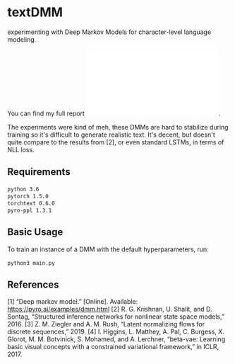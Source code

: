 # textDMM 
experimenting with Deep Markov Models for character-level language modeling. 

You can find my full report ![here](/report/report.pdf).

The experiments were kind of meh, these DMMs are hard to stabilize during training so it's difficult to generate realistic text. It's decent, but doesn't quite compare to the results from [2], or even standard LSTMs, in terms of NLL loss.

## Requirements
```
python 3.6
pytorch 1.5.0
torchtext 0.6.0
pyro-ppl 1.3.1

```

## Basic Usage
To train an instance of a DMM with the default hyperparameters, run:
```
python3 main.py
```

## References
[1] “Deep markov model.” [Online]. Available: https://pyro.ai/examples/dmm.html
[2] R. G. Krishnan, U. Shalit, and D. Sontag, “Structured inference networks for nonlinear state space models,”
2016.
[3] Z. M. Ziegler and A. M. Rush, “Latent normalizing flows for discrete sequences,” 2019.
[4] I. Higgins, L. Matthey, A. Pal, C. Burgess, X. Glorot, M. M. Botvinick, S. Mohamed, and A. Lerchner,
“beta-vae: Learning basic visual concepts with a constrained variational framework,” in ICLR, 2017.


